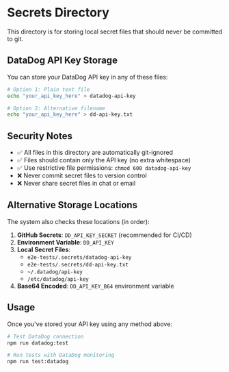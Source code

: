 # Secrets Directory

This directory is for storing local secret files that should never be committed to git.

## DataDog API Key Storage

You can store your DataDog API key in any of these files:

```bash
# Option 1: Plain text file
echo "your_api_key_here" > datadog-api-key

# Option 2: Alternative filename
echo "your_api_key_here" > dd-api-key.txt
```

## Security Notes

- ✅ All files in this directory are automatically git-ignored
- ✅ Files should contain only the API key (no extra whitespace)
- ✅ Use restrictive file permissions: `chmod 600 datadog-api-key`
- ❌ Never commit secret files to version control
- ❌ Never share secret files in chat or email

## Alternative Storage Locations

The system also checks these locations (in order):

1. **GitHub Secrets**: `DD_API_KEY_SECRET` (recommended for CI/CD)
2. **Environment Variable**: `DD_API_KEY`
3. **Local Secret Files**:
   - `e2e-tests/.secrets/datadog-api-key`
   - `e2e-tests/.secrets/dd-api-key.txt`
   - `~/.datadog/api-key`
   - `/etc/datadog/api-key`
4. **Base64 Encoded**: `DD_API_KEY_B64` environment variable

## Usage

Once you've stored your API key using any method above:

```bash
# Test DataDog connection
npm run datadog:test

# Run tests with DataDog monitoring
npm run test:datadog
```
